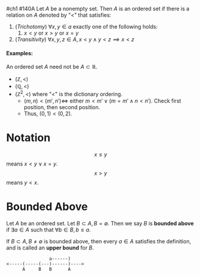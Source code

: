 #ch1 #140A
Let $A$ be a nonempty set. Then $A$ is an ordered set if there is a relation on $A$ denoted by "<" that satisfies:
1. (*Trichotomy*) $\forall x,y \in a$ exactly one of the following holds:
	1. $x < y$ or $x > y$ or $x = y$
2. (*Transitivity*) $\forall x,y,z \in A, x < y \wedge y < z \implies x <z$

#### Examples:
An ordered set $A$ need not be $A \subset \mathbb{R}$. 
- $(\mathbb{Z}, <)$ 
- $(\mathbb{Q}, <)$
- $(\mathbb{Z}^{2}, <)$ where "<" is the dictionary ordering. 
	- $(m,n) < (m',n') \iff$ either $m < m' \vee (m = m' \wedge n < n')$. Check first position, then second position. 
	- Thus, $(0, 1) < (0, 2)$. 

# Notation
$$
x \leq y
$$
means $x < y \vee x = y$. 
$$
x > y
$$
means $y < x$. 


# Bounded Above
Let $A$ be an ordered set. Let $B \subset A, B = \emptyset$. Then we say $B$ is **bounded above** if $\exists a \in A$ such that $\forall b \in B, b \leq a$. 

If $B \subset A, B \neq \emptyset$ is bounded above, then every $a \in A$ satisfies the definition, and is called an **upper bound** for $B$. 
```
                a------)
<-----(-----(---)------)---->
      A     B   B      A
```

